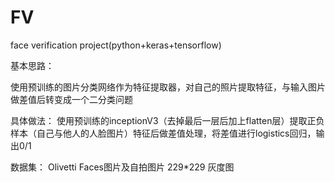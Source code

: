 # FV
face verification project(python+keras+tensorflow)

基本思路：

使用预训练的图片分类网络作为特征提取器，对自己的照片提取特征，与输入图片做差值后转变成一个二分类问题

具体做法：
使用预训练的inceptionV3（去掉最后一层后加上flatten层）提取正负样本（自己与他人的人脸图片）特征后做差值处理，将差值进行logistics回归，输出0/1


数据集：
Olivetti Faces图片及自拍图片
229*229 灰度图
